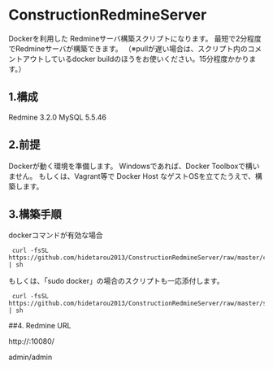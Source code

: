 # ConstructionRedmineServer

Dockerを利用した Redmineサーバ構築スクリプトになります。
最短で2分程度でRedmineサーバが構築できます。
（※pullが遅い場合は、スクリプト内のコメントアウトしているdocker buildのほうをお使いください。15分程度かかります。）

## 1.構成

Redmine 3.2.0
MySQL   5.5.46

## 2.前提

Dockerが動く環境を準備します。
Windowsであれば、Docker Toolboxで構いません。
もしくは、Vagrant等で Docker Host なゲストOSを立てたうえで、構築します。

## 3.構築手順

dockerコマンドが有効な場合


```
 curl -fsSL https://github.com/hidetarou2013/ConstructionRedmineServer/raw/master/create_start_redmine.sh | sh
```


もしくは、「sudo docker」の場合のスクリプトも一応添付します。


```
 curl -fsSL https://github.com/hidetarou2013/ConstructionRedmineServer/raw/master/sudo_create_start_redmine.sh | sh
```

##4. Redmine URL

http://<Docker Host IP Address>:10080/

admin/admin



